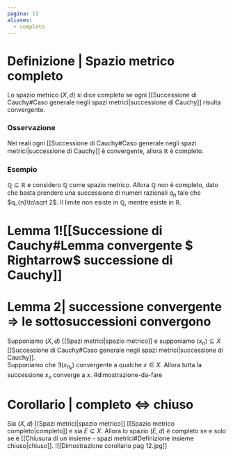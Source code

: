 ```yaml
---
pagina: 11
aliases:
  - completo
---
```

# Definizione | Spazio metrico completo
Lo spazio metrico $(X,d)$ si dice completo se ogni [[Successione di Cauchy#Caso generale negli spazi metrici|successione di Cauchy]] risulta convergente.
### Osservazione
Nei reali ogni [[Successione di Cauchy#Caso generale negli spazi metrici|successione di Cauchy]] è convergente, allora $\mathbb{R}$ è completo.
### Esempio
$\mathbb{Q}\subseteq \mathbb{R}$ e considero $\mathbb{Q}$ come spazio metrico.
Allora $\mathbb{Q}$ non è completo, dato che basta prendere una successione di numeri razionali $q_n$ tale che $q_{n}\to\sqrt 2$.
Il limite non esiste in $\mathbb{Q}$, mentre esiste in $\mathbb{R}$.
# Lemma 1![[Successione di Cauchy#Lemma convergente $ Rightarrow$ successione di Cauchy]]
# Lemma 2| successione convergente $\Rightarrow$ le sottosuccessioni convergono
Supponiamo $(X,d)$ [[Spazi metrici|spazio metrico]] e supponiamo $(x_n)\subseteq X$ [[Successione di Cauchy#Caso generale negli spazi metrici|successione di Cauchy]].  
Supponiamo che $\exists (x_{n_{k}})$ convergente a qualche $x\in X$.
Allora tutta la successione $x_{n}$ converge a $x$.
#dimostrazione-da-fare 
# Corollario | completo $\iff$ chiuso
Sia $(X,d)$ [[Spazi metrici|spazio metrico]] [[Spazio metrico completo|completo]] e sia $E\subseteq X$.
Allora lo spazio $(E,d)$ è completo se e solo se è [[Chiusura di un insieme - spazi metrici#Definizione insieme chiuso|chiuso]].
![[Dimostrazione corollario pag 12.jpg]]

